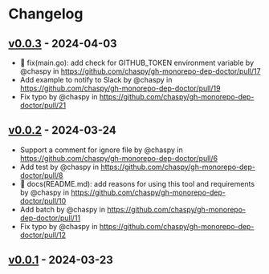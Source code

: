 # Changelog

## [v0.0.3](https://github.com/chaspy/gh-monorepo-dep-doctor/compare/v0.0.2...v0.0.3) - 2024-04-03
- 🔧 fix(main.go): add check for GITHUB_TOKEN environment variable by @chaspy in https://github.com/chaspy/gh-monorepo-dep-doctor/pull/17
- Add example to notify to Slack by @chaspy in https://github.com/chaspy/gh-monorepo-dep-doctor/pull/19
- Fix typo by @chaspy in https://github.com/chaspy/gh-monorepo-dep-doctor/pull/21

## [v0.0.2](https://github.com/chaspy/gh-monorepo-dep-doctor/compare/v0.0.1...v0.0.2) - 2024-03-24
- Support a comment for ignore file by @chaspy in https://github.com/chaspy/gh-monorepo-dep-doctor/pull/6
- Add test by @chaspy in https://github.com/chaspy/gh-monorepo-dep-doctor/pull/8
- 📝 docs(README.md): add reasons for using this tool and requirements by @chaspy in https://github.com/chaspy/gh-monorepo-dep-doctor/pull/10
- Add batch by @chaspy in https://github.com/chaspy/gh-monorepo-dep-doctor/pull/11
- Fix typo by @chaspy in https://github.com/chaspy/gh-monorepo-dep-doctor/pull/12

## [v0.0.1](https://github.com/chaspy/gh-monorepo-dep-doctor/commits/v0.0.1) - 2024-03-23

